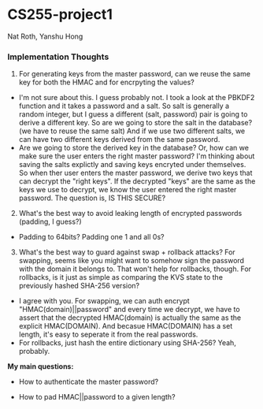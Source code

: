 # CS255-project1
Nat Roth, Yanshu Hong

### Implementation Thoughts

1. For generating keys from the master password, can we reuse the same key for both the HMAC and for encrpyting the values? 
 - I'm not sure about this. I guess probably not. I took a look at the PBKDF2 function and it takes a password and a salt. So salt is generally a random integer, but I guess a different (salt, password) pair is going to derive a different key. So are we going to store the salt in the database? (we have to reuse the same salt) And if we use two different salts, we can have two different keys derived from the same password.
 - Are we going to store the derived key in the database? Or, how can we make sure the user enters the right master password? I'm thinking about saving the salts explictly and saving keys encryted under themselves. So when ther user enters the master password, we derive two keys that can decrypt the "right keys". If the decrypted "keys" are the same as the keys we use to decrypt, we know the user entered the right master password. The question is, IS THIS SECURE?

2. What's the best way to avoid leaking length of encrypted passwords (padding, I guess?) 
 - Padding to 64bits? Padding one 1 and all 0s?

3. What's the best way to guard against swap + rollback attacks? For swapping, seems like you might want to somehow sign the password with the domain it belongs to. That won't help for rollbacks, though. For rollbacks, is it just as simple as comparing the KVS state to the previously hashed SHA-256 version? 
 - I agree with you. For swapping, we can auth encrypt "HMAC(domain)||password" and every time we decrypt, we have to assert that the decrypted HMAC(domain) is actually the same as the explicit HMAC(DOMAIN). And becasue HMAC(DOMAIN) has a set length, it's easy to seperate it from the real passwords.
 - For rollbacks, just hash the entire dictionary using SHA-256? Yeah, probably.

**My main questions:**

 - How to authenticate the master password?

 - How to pad HMAC||password to a given length?

